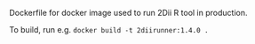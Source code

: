 Dockerfile for docker image used to run 2Dii R tool in production.

To build, run e.g. `docker build -t 2diirunner:1.4.0 .`

